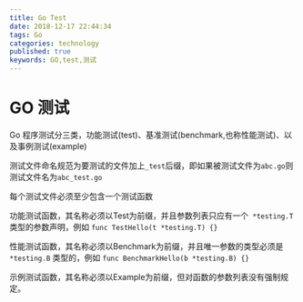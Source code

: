 ```yaml
---
title: Go Test
date: 2018-12-17 22:44:34
tags: Go
categories: technology
published: true
keywords: GO,test,测试
---
```


# GO 测试
Go 程序测试分三类，功能测试(test)、基准测试(benchmark,也称性能测试)、以及事例测试(example)

测试文件命名规范为要测试的文件加上`_test`后缀，即如果被测试文件为`abc.go`则测试文件名为`abc_test.go`

每个测试文件必须至少包含一个测试函数

功能测试函数，其名称必须以Test为前缀，并且参数列表只应有一个` *testing.T`类型的参数声明，例如  `func TestHello(t *testing.T) {}`

性能测试函数，其名称必须以Benchmark为前缀，并且唯一参数的类型必须是 `*testing.B` 类型的，例如 `func BenchmarkHello(b *testing.B) {}`

示例测试函数，其名称必须以Example为前缀，但对函数的参数列表没有强制规定。
